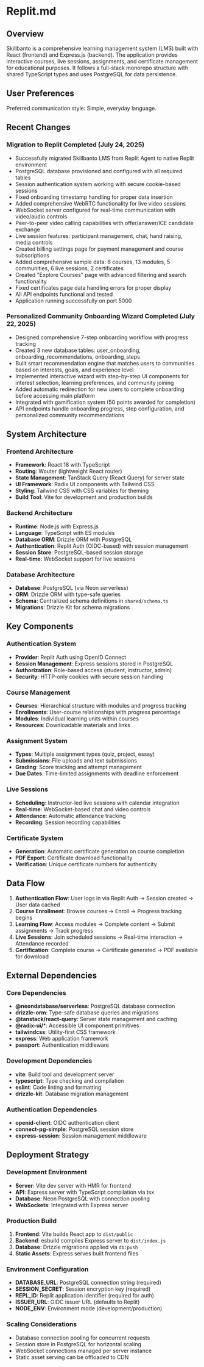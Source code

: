 # Replit.md

## Overview

Skillbanto is a comprehensive learning management system (LMS) built with React (frontend) and Express.js (backend). The application provides interactive courses, live sessions, assignments, and certificate management for educational purposes. It follows a full-stack monorepo structure with shared TypeScript types and uses PostgreSQL for data persistence.

## User Preferences

Preferred communication style: Simple, everyday language.

## Recent Changes

### Migration to Replit Completed (July 24, 2025)
- Successfully migrated Skillbanto LMS from Replit Agent to native Replit environment
- PostgreSQL database provisioned and configured with all required tables
- Session authentication system working with secure cookie-based sessions
- Fixed onboarding timestamp handling for proper data insertion
- Added comprehensive WebRTC functionality for live video sessions
- WebSocket server configured for real-time communication with video/audio controls
- Peer-to-peer video calling capabilities with offer/answer/ICE candidate exchange
- Live session features: participant management, chat, hand raising, media controls
- Created billing settings page for payment management and course subscriptions
- Added comprehensive sample data: 6 courses, 13 modules, 5 communities, 6 live sessions, 2 certificates
- Created "Explore Courses" page with advanced filtering and search functionality
- Fixed certificates page data handling errors for proper display
- All API endpoints functional and tested
- Application running successfully on port 5000

### Personalized Community Onboarding Wizard Completed (July 22, 2025)
- Designed comprehensive 7-step onboarding workflow with progress tracking
- Created 3 new database tables: user_onboarding, onboarding_recommendations, onboarding_steps
- Built smart recommendation engine that matches users to communities based on interests, goals, and experience level
- Implemented interactive wizard with step-by-step UI components for interest selection, learning preferences, and community joining
- Added automatic redirection for new users to complete onboarding before accessing main platform
- Integrated with gamification system (50 points awarded for completion)
- API endpoints handle onboarding progress, step configuration, and personalized community recommendations

## System Architecture

### Frontend Architecture
- **Framework**: React 18 with TypeScript
- **Routing**: Wouter (lightweight React router)
- **State Management**: TanStack Query (React Query) for server state
- **UI Framework**: Radix UI components with Tailwind CSS
- **Styling**: Tailwind CSS with CSS variables for theming
- **Build Tool**: Vite for development and production builds

### Backend Architecture
- **Runtime**: Node.js with Express.js
- **Language**: TypeScript with ES modules
- **Database ORM**: Drizzle ORM with PostgreSQL
- **Authentication**: Replit Auth (OIDC-based) with session management
- **Session Store**: PostgreSQL-based session storage
- **Real-time**: WebSocket support for live sessions

### Database Architecture
- **Database**: PostgreSQL (via Neon serverless)
- **ORM**: Drizzle ORM with type-safe queries
- **Schema**: Centralized schema definitions in `shared/schema.ts`
- **Migrations**: Drizzle Kit for schema migrations

## Key Components

### Authentication System
- **Provider**: Replit Auth using OpenID Connect
- **Session Management**: Express sessions stored in PostgreSQL
- **Authorization**: Role-based access (student, instructor, admin)
- **Security**: HTTP-only cookies with secure session handling

### Course Management
- **Courses**: Hierarchical structure with modules and progress tracking
- **Enrollments**: User-course relationships with progress percentage
- **Modules**: Individual learning units within courses
- **Resources**: Downloadable materials and links

### Assignment System
- **Types**: Multiple assignment types (quiz, project, essay)
- **Submissions**: File uploads and text submissions
- **Grading**: Score tracking and attempt management
- **Due Dates**: Time-limited assignments with deadline enforcement

### Live Sessions
- **Scheduling**: Instructor-led live sessions with calendar integration
- **Real-time**: WebSocket-based chat and video controls
- **Attendance**: Automatic attendance tracking
- **Recording**: Session recording capabilities

### Certificate System
- **Generation**: Automatic certificate generation on course completion
- **PDF Export**: Certificate download functionality
- **Verification**: Unique certificate numbers for authenticity

## Data Flow

1. **Authentication Flow**: User logs in via Replit Auth → Session created → User data cached
2. **Course Enrollment**: Browse courses → Enroll → Progress tracking begins
3. **Learning Flow**: Access modules → Complete content → Submit assignments → Track progress
4. **Live Sessions**: Join scheduled sessions → Real-time interaction → Attendance recorded
5. **Certification**: Complete course → Certificate generated → PDF available for download

## External Dependencies

### Core Dependencies
- **@neondatabase/serverless**: PostgreSQL database connection
- **drizzle-orm**: Type-safe database queries and migrations
- **@tanstack/react-query**: Server state management and caching
- **@radix-ui/***: Accessible UI component primitives
- **tailwindcss**: Utility-first CSS framework
- **express**: Web application framework
- **passport**: Authentication middleware

### Development Dependencies
- **vite**: Build tool and development server
- **typescript**: Type checking and compilation
- **eslint**: Code linting and formatting
- **drizzle-kit**: Database migration management

### Authentication Dependencies
- **openid-client**: OIDC authentication client
- **connect-pg-simple**: PostgreSQL session store
- **express-session**: Session management middleware

## Deployment Strategy

### Development Environment
- **Server**: Vite dev server with HMR for frontend
- **API**: Express server with TypeScript compilation via tsx
- **Database**: Neon PostgreSQL with connection pooling
- **WebSockets**: Integrated with Express server

### Production Build
1. **Frontend**: Vite builds React app to `dist/public`
2. **Backend**: esbuild compiles Express server to `dist/index.js`
3. **Database**: Drizzle migrations applied via `db:push`
4. **Static Assets**: Express serves built frontend files

### Environment Configuration
- **DATABASE_URL**: PostgreSQL connection string (required)
- **SESSION_SECRET**: Session encryption key (required)
- **REPL_ID**: Replit application identifier (required for auth)
- **ISSUER_URL**: OIDC issuer URL (defaults to Replit)
- **NODE_ENV**: Environment mode (development/production)

### Scaling Considerations
- Database connection pooling for concurrent requests
- Session store in PostgreSQL for horizontal scaling
- WebSocket connections managed per server instance
- Static asset serving can be offloaded to CDN